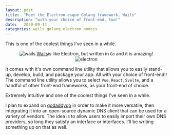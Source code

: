 ```yaml
---
layout: post
title:  "Meet the Electron-esque Golang framework, Wails"
description: "with your choice of front-end, too!"
date:   2020-09-14
categories: wails golang electron nodejs
---
```


This is one of the coolest things I've seen in a while.

<div style="text-align:center">
<img style="max-width:20rem;" class="modal-image" src="https://raw.githubusercontent.com/oze4/mattoestreich.com/master/assets/wailslogo.png" alt="wails">
  <span><a href="https://wails.app/" rel="noopener noreferrer" target="_blank">Wails</a>is like <ahref="https://www.electronjs.org/" rel="noopener noreferrer" target="_blank">Electron</a>, but written in <code>Go</code> and it is amazing!</span>
</div>

<div style="text-align:center">
<img style="max-width:20rem;" class="modal-image" src="https://raw.githubusercontent.com/oze4/mattoestreich.com/master/assets/electronlogo.png" alt="electron">
</div>

It comes with it's own command line utility that allows you to easily stand-up, develop, build, and package your app. All with your choice of front-end!! The command line utility allows you to select `Vue`, `React`, `Svelte`, and a handful of other front-end frameworks, as your front-end of choice.

Extremely intuitive and one of the coolest things I've seen in a while.

I plan to expand on [godaddygo](https://github.com/oze4/godaddygo) in order to make it more versatile, then integrating it into an open-source dynamic DNS client that can be used for a variety of vendors. The idea is to allow users to easily import their own DNS providers, so long they satisfy an interface or interfaces. I'll be writing something up on that as well.
